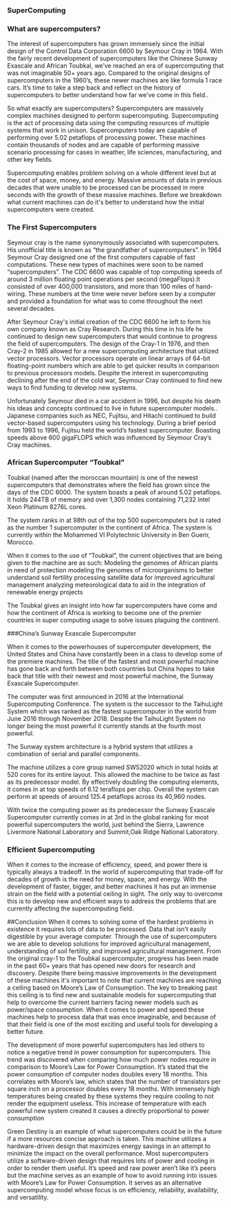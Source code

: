 ### SuperComputing

### What are supercomputers?

The interest of supercomputers has grown immensely since the initial design of the Control Data Corporation 6600 by Seymour Cray in 1964. With the fairly recent development of supercomputers like the Chinese Sunway Exascale and African Toubkal, we’ve reached an era of supercomputing that was not imaginable 50+ years ago.  Compared to the original designs of supercomputers in the 1960’s, these newer machines are like formula 1 race cars. It’s time to take a step back and reflect on the history of supercomputers to better understand how far we’ve come in this field..

So what exactly are supercomputers? Supercomputers are massively complex machines designed to perform supercomputing. Supercomputing is the act of processing data using the computing resources of multiple systems that work in unison. Supercomputers today are capable of performing over 5.02 petaflops of processing power. These machines contain thousands of nodes and are capable of performing massive scenario processing for cases in weather, life sciences, manufacturing, and other key fields. 

Supercomputing enables problem solving on a whole different level but at the cost of space, money, and energy. Massive amounts of data in previous decades that were unable to be processed can be processed in mere seconds with the growth of these massive machines. Before we breakdown what current machines can do it's better to understand how the initial supercomputers were created. 

### The First Supercomputers

Seymour cray is the name synonymously associated with supercomputers. His unofficial title is known as “the grandfather of supercomputers”.  In 1964 Seymour Cray designed one of the first computers capable of fast computations. These new types of machines were soon to be named “supercomputers”. The CDC 6600 was capable of top computing speeds of around 3 million floating point operations per second (megaFlops).It consisted of over 400,000 transistors, and more than 100 miles of hand-wiring. These numbers at the time were never before seen by a computer and provided a foundation for what was to come throughout the next several decades. 

After Seymour Cray's initial creation of the CDC 6600 he left to form his own company known as Cray Research. During this time in his life he continued to design new supercomputers that would continue to progress the field of supercomputers. The design of the Cray-1 in 1976, and then Cray-2 in 1985 allowed for a new supercomputing architecture that utilized vector processors. Vector processors operate on linear arrays of 64-bit floating-point numbers which are able to get quicker results in comparison to previous processors models. Despite the interest in supercomputing declining after the end of the cold war, Seymour Cray continued to find new ways to find funding to develop new systems. 

Unfortunately Seymour died in a car accident in 1996, but despite his death his ideas and concepts continued to live in future supercomputer models.. Japanese companies such as NEC, Fujitsu, and Hitachi continued to build vector-based supercomputers using his technology. During a brief period from 1993 to 1996, Fujitsu held the world’s fastest supercomputer. Boasting speeds above 600 gigaFLOPS which was influenced by Seymour Cray’s Cray machines.


### African Supercomputer “Toubkal”

Toubkal (named after the moroccan mountain) is one of the newest supercomputers that demonstrates where the field has grown since the days of the CDC 6000. The system boasts a peak of around 5.02 petaflops. It holds 244TB of memory and over 1,300 nodes containing 71,232 Intel Xeon Platinum 8276L cores. 

The system ranks in at 98th out of the top 500 supercomputers but is rated as the number 1 supercomputer in the continent of Africa. The system is currently within the Mohammed VI Polytechnic University in Ben Guerir, Morocco. 

When it comes to the use of “Toubkal”, the current objectives that are being given to the machine are as such:
Modeling the genomes of African plants in need of protection
modeling the genomes of microorganisms to better understand soil fertility
processing satellite data for improved agricultural management
analyzing meteorological data to aid in the integration of renewable energy projects

The Toubkal gives an insight into how far supercomputers have come and how the continent of Africa is working to become one of the premier countries in super computing usage to solve issues plaguing the continent. 

###China’s Sunway Exascale Supercomputer

When it comes to the powerhouses of supercomputer development, the United States and China have constantly been in a class to develop some of the premiere machines. The title of the fastest and most powerful machine has gone back and forth between both countries but China hopes to take back that title with their newest and most powerful machine, the Sunway Exascale Supercomputer.

The computer was first announced in 2016 at the International Supercomputing Conference.  The system is the successor to the TaihuLight System which was ranked as the fastest supercomputer in the world from June 2016 through November 2018. Despite the TaihuLight System no longer being the most powerful it currently stands at the fourth most powerful. 

The Sunway system architecture is a hybrid system that utilizes a combination of serial and parallel components.

The machine utilizes a core group named SW52020 which in total holds at 520 cores for its entire layout. This allowed the machine to be twice as fast as its predecessor model. By effectively doubling the computing elements, it comes in at top speeds of 6.12 teraflops per chip. Overall the system can perform at speeds of around 125.4 petaflops across its 40,960 nodes. 

With twice the computing power as its predecessor the Sunway Exascale Supercomputer currently comes in at 3rd in the global ranking for most powerful supercomputers the world, just behind the Sierra, Lawrence Livermore National Laboratory and Summit,Oak Ridge National Laboratory. 


### Efficient Supercomputing

When it comes to the increase of efficiency, speed, and power there is typically always a tradeoff. In the world of supercomputing that trade-off for decades of growth is the need for money, space, and energy. With the development of faster, bigger, and better machines it has put an immense strain on the field with a potential ceiling in sight. The only way to overcome this is to develop new and efficient ways to address the problems that are currently affecting the supercomputing field. 

##Conclusion
When it comes to solving some of the hardest problems in existence it requires lots of data to be processed. Data that isn’t easily digestible by your average computer. Through the use of supercomputers we are able to develop solutions for  improved agricultural management, understanding of  soil fertility, and improved agricultural management. From the original cray-1 to the Toubkal supercomputer, progress has been made in the past 60+ years that has opened new doors for research and discovery. Despite there being massive improvements in the development of these machines it's important to note that current machines are reaching a  ceiling based on Moore’s Law of Consumption. The key to breaking past this ceiling is to find new and sustainable models for supercomputing that help to overcome the current barriers facing newer models such as power/space consumption. When it comes to power and speed these machines help to process data that was once imaginable, and because of that their field is one of the most exciting and useful tools for developing a better future. 


The development of more powerful supercomputers has led others to notice a negative trend in power consumption for supercomputers. This trend was discovered when comparing how much power nodes require in comparison to Moore’s Law for Power Consumption. It’s stated that the power consumption of computer nodes doubles every 18 months. This correlates with Moore’s law, which states that the number of transistors per square inch on a processor doubles every 18 months. With immensely high temperatures being created by these systems they require cooling to not render the equipment useless. This increase of temperature with each powerful new system created it causes a directly proportional to power consumption

Green Destiny is an example of what supercomputers could be in the future if a more resources concise approach is taken. This machine utilizes a hardware-driven design that maximizes energy savings in an attempt to minimize the impact on the overall performance. Most supercomputers utilize a software-driven design that requires lots of power and cooling in order to render them useful. It’s speed and raw power aren’t like it’s peers but the machine serves as an example of how to avoid running into issues with Moore’s Law for Power Consumption. It serves as an alternative supercomputing model whose focus is on efficiency, reliability, availability, and versatility. 

